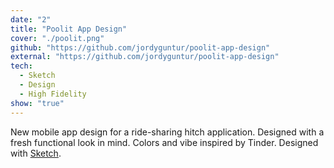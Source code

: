 ```yaml
---
date: "2"
title: "Poolit App Design"
cover: "./poolit.png"
github: "https://github.com/jordyguntur/poolit-app-design"
external: "https://github.com/jordyguntur/poolit-app-design"
tech:
  - Sketch
  - Design
  - High Fidelity
show: "true"
---
```


New mobile app design for a ride-sharing hitch application. Designed with a fresh functional look in mind. Colors and vibe inspired by Tinder. Designed with [Sketch](https://www.sketch.com).
